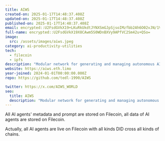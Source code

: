 ```yaml
---
title: AIWS
created-on: 2025-01-17T14:48:37.408Z
updated-on: 2025-01-17T14:48:37.408Z
published-on: 2025-01-17T14:48:37.408Z
email: encrypted::U2FsdGVkX19+LKuRkUkdtJYNXSmGJpSjsoIMzfbb2Ah6O02vJN/1VrL6W2TXgB9J
full-name: encrypted::U2FsdGVkX19X8CAwm5S0WDnBXVy9APfVC2Sm42u+QSo=
image:
  src: /assets/images/aiws.jpeg
category: ai-productivity-utilities
tech:
  - filecoin
  - ipfs
description: "Modular network for generating and managing autonomous AI agents fully built on decentralized stacks: IPFS, Filecoin, Solana, Ethereum, ENS, SNS, Glitter, etc."
website: https://aiws.eth.limo
year-joined: 2024-01-01T00:00:00.000Z
repo: https://github.com/tedl-1990/AIWS

twitter: https://x.com/AIWS_WORLD
seo:
  title: AIWS
  description: "Modular network for generating and managing autonomous AI agents fully built on decentralized stacks: IPFS, Filecoin, Solana, Ethereum, ENS, SNS, Glitter, etc."
---
```


All AI agents' metadata and prompt are stored on Filecoin, all data of AI agents are stored on Filecoin.

Actually, all AI agents are live on Filecoin with all kinds DID cross all kinds of chains.
